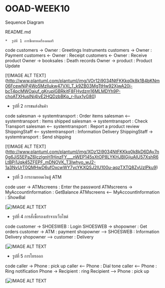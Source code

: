 # OOAD-WEEK10
Sequence Diagram


README.md 

    *  รูปที่ 1 การซื้อขายเครื่องดนตรี
code
customers -> Owner : Greetings Instruments
customers -> Owner : Payment
customers <- Owner : Receipt
customers <- Owner : Receive product
Owner -> booksales : Death records
Owner -> product : Product Update

[![IMAGE ALT TEXT] (http://www.plantuml.com/plantuml/img/VOr12i9034NtFKKkq0k8k1B4bKNm06FcewNjP4Wo5MzlIukw47VXl_T_k9ZB03MgTtHw92XjwA20j-bcT4pcMWOajuf_gKruplGBRkitF8FHvdzm16MLMDYh9P-choATXHusINi4lvE2HQDzbBKp_r-lIux1yG80)


* รูปที่ 2 การขนส่งสินค้า

code 
salesman -> systemtransport : Order items
salesman <-- systemtransport : Items shipped
salesman -> systemtransport : Check Transport
salesman <-- systemtransport : Report a product review
ShippingStaff <-- systemtransport : Information Delivery
ShippingStaff -> systemtransport : Send shipping

[![IMAGE ALT TEXT] (http://www.plantuml.com/plantuml/img/XOz12i9034NtFKKkq0k8kD6DAy7n0g6JiS5EPaZ6IczlgnH1HjnzFY___nWEP145sXtOP8LYKHJBIGjiuAIU57XshR6LtBPj1Jqk45ZFEPF_mDNOVK_T3Iwhyo_wJ2-1a3NvUrT0QMHwD6ufOxcwWY7ycYKXQSJ2IU100u-aqzTXTQ8ZyUzlPku9)


* รูปที่ 3 การถามยอดเงินตู้ ATM

code
user -> ATMscreens : Enter the password
ATMscreens -> MyAccountInformation : GetBalance
ATMscreens <--  MyAccountInformation : ShowBal

[![IMAGE ALT TEXT](http://www.plantuml.com/plantuml/img/AorEBLBGjLDm3F4jJYvAJSqhLh1ISCqh0OgMPAGg52GM5vVd5wLm8Sa3LVjMEYOdvvVcbNZcfUKNvIQMPERd0VMvfvOu9UOavYMd8gktqTLLmAKZE2E_7AW50000)

* รูปที่ 4 การสั่งซื้อรองเท้าจากเว็บไซต์

code
customer -> SHOESWEB : Login
SHOESWEB -> shopowner : Get orders
customer -> ATM : payment
shopowner --> SHOESWEB : Information Delivery
shopowner --> customer : Delivery

[![IMAGE ALT TEXT](http://www.plantuml.com/plantuml/img/IoujBidFJIrIqBLJ2FRmTmqETtLIi5BmoK_FpEE22m0bYpFo2_BByu0ghHJSKqiKyejIKekAkPAHz3k6-08b2n8hSrFpIhWG6dHHpVRCIyiloaqioSpFKt19pSaiIosgH5CDDzKAhW80)



* รูปที่ 5 การโทรออก

code
caller -> Phone : pick up
caller <-- Phone : Dial tone
caller <-- Phone : Ring notification
Phone -> Recipient : ring
Recipient --> Phone : pick up

[![IMAGE ALT TEXT](http://www.plantuml.com/plantuml/img/IqxCoKajKj2rKmZ8oCzBLR1IACXCpbOeBU1AXiZOwEh2fLmo4tCKIe1iR991cNdf2ddv9PbfcSc99PdvULmG6Q3HGQd9cGMPgNabG6L5G6LS205TB3PpSG40)





